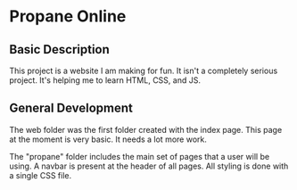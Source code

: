 # Propane Online

## Basic Description

This project is a website I am making for fun. It isn't a completely serious project. It's helping me to learn HTML, CSS, and JS.

## General Development

The web folder was the first folder created with the index page. This page at the moment is very basic. It needs a lot more work.

The "propane" folder includes the main set of pages that a user will be using. A navbar is present at the header of all pages. All styling is done with a single CSS file.
